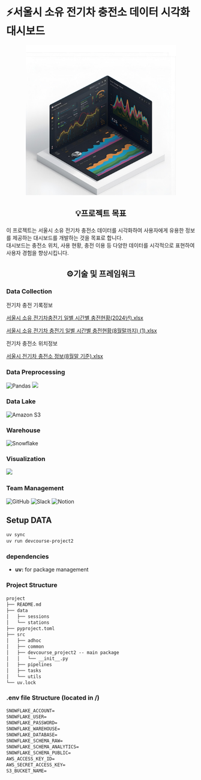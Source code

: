 # ⚡서울시 소유 전기차 충전소 데이터 시각화 대시보드 

<p align="center">
  <img src="https://github.com/Lepus0T/report/blob/main/dashboard_visual.png?raw=true" 
       width="400" 
       alt="Dashboard Visualization">
</p>

## <p align="center">💡프로젝트 목표 </p>
이 프로젝트는 서울시 소유 전기차 충전소 데이터를 시각화하여 사용자에게 유용한 정보를 제공하는 대시보드를 개발하는 것을 목표로 합니다.  
대시보드는 충전소 위치, 사용 현황, 충전 이용 등 다양한 데이터를 시각적으로 표현하여 사용자 경험을 향상시킵니다.

## <p align="center">⚙️기술 및 프레임워크 </p>
### Data Collection
전기차 충전 기록정보

[서울시 소유 전기차충전기 일별 시간별 충전현황(2024년).xlsx](https://github.com/user-attachments/files/23251371/2024.xlsx)

[서울시 소유 전기차 충전기 일별 시간별 충전현황(8월말까지) (1).xlsx](https://github.com/user-attachments/files/23251373/8.1.xlsx)

전기차 충전소 위치정보

[서울시 전기차 충전소 정보(8월말 기준).xlsx](https://github.com/user-attachments/files/23251375/8.xlsx)

### Data Preprocessing
![Pandas](https://img.shields.io/badge/pandas-%23150458.svg?style=for-the-badge&logo=pandas&logoColor=white)
<img src="https://img.shields.io/badge/ApacheParquet-50ABF1?style=for-the-badge&logo=ApachParquet&logoColor=black">

### Data Lake
![Amazon S3](https://img.shields.io/badge/Amazon%20S3-FF9900?style=for-the-badge&logo=amazons3&logoColor=white)

### Warehouse
![Snowflake](https://img.shields.io/badge/snowflake-%2329B5E8.svg?style=for-the-badge&logo=snowflake&logoColor=white)

### Visualization
<img src="https://img.shields.io/badge/ApacheSuperset-20A6C9?style=for-the-badge&logo=ApacheSuperset&logoColor=black">

### Team Management
![GitHub](https://img.shields.io/badge/github-%23121011.svg?style=for-the-badge&logo=github&logoColor=white)
![Slack](https://img.shields.io/badge/Slack-4A154B?style=for-the-badge&logo=slack&logoColor=white)
![Notion](https://img.shields.io/badge/Notion-%23000000.svg?style=for-the-badge&logo=notion&logoColor=white)

## Setup DATA

```bash
uv sync
uv run devcourse-project2
```

### dependencies

- **uv:** for package management

### Project Structure

```
project
├── README.md
├── data
│   ├── sessions
│   └── stations
├── pyproject.toml
├── src
│   ├── adhoc
│   ├── common
│   ├── devcourse_project2 -- main package
│   │   └── __init__.py
│   ├── pipelines
│   ├── tasks
│   └── utils
└── uv.lock
```

### .env file Structure (located in /)

```
SNOWFLAKE_ACCOUNT=
SNOWFLAKE_USER=
SNOWFLAKE_PASSWORD=
SNOWFLAKE_WAREHOUSE=
SNOWFLAKE_DATABASE=
SNOWFLAKE_SCHEMA_RAW=
SNOWFLAKE_SCHEMA_ANALYTICS=
SNOWFLAKE_SCHEMA_PUBLIC=
AWS_ACCESS_KEY_ID=
AWS_SECRET_ACCESS_KEY=
S3_BUCKET_NAME=
```

